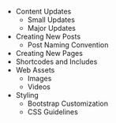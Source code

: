   - Content Updates
    - Small Updates
    - Major Updates
  - Creating New Posts
    - Post Naming Convention
  - Creating New Pages
  - Shortcodes and Includes
  - Web Assets
    - Images
    - Videos
  - Styling
    - Bootstrap Customization
    - CSS Guidelines